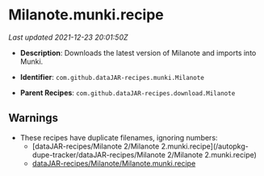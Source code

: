 # Milanote.munki.recipe

_Last updated 2021-12-23 20:01:50Z_

- **Description**: Downloads the latest version of Milanote and imports into Munki.

- **Identifier**: `com.github.dataJAR-recipes.munki.Milanote`

- **Parent Recipes**: `com.github.dataJAR-recipes.download.Milanote`


## Warnings

- These recipes have duplicate filenames, ignoring numbers:
    - [dataJAR-recipes/Milanote 2/Milanote 2.munki.recipe](/autopkg-dupe-tracker/dataJAR-recipes/Milanote 2/Milanote 2.munki.recipe)
    - [dataJAR-recipes/Milanote/Milanote.munki.recipe](/autopkg-dupe-tracker/dataJAR-recipes/Milanote/Milanote.munki.recipe)